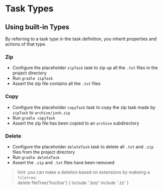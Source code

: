 # Task Types

## Using built-in Types

By referring to a task type in the task definition, you inherit properties and actions of that type.

### Zip

- Configure the placeholder `zipTask` task to zip up all the `.txt` files in the project directory
- Run `gradle zipTask`
- Assert the zip file contains all the `.txt` files

### Copy

- Configure the placeholder `copyTask` task to copy the zip task made by `zipTask` to `archive/junk.zip`
- Run `gradle copyTask`
- Assert the zip file has been copied to an `archive` subdirectory

### Delete

- Configure the placeholder `deleteTask` task to delete all `.txt` and `.zip` files from the project directory
- Run `gradle deleteTask`
- Assert the `.zip` and `.txt` files have been removed

> hint: you can make a deletion based on extensions by makeing a `filetree`:     
delete fileTree('foo/bar') {
        include '*.baz'
        include '*.zz'
    }
